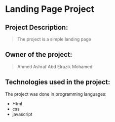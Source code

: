 # Landing Page Project

## Project Description:

> The project is a simple landing page

## Owner of the project:

> Ahmed Ashraf Abd Elrazik Mohamed

## Technologies used in the project:

The project was done in programming languages:
- Html
- css
- javascript

